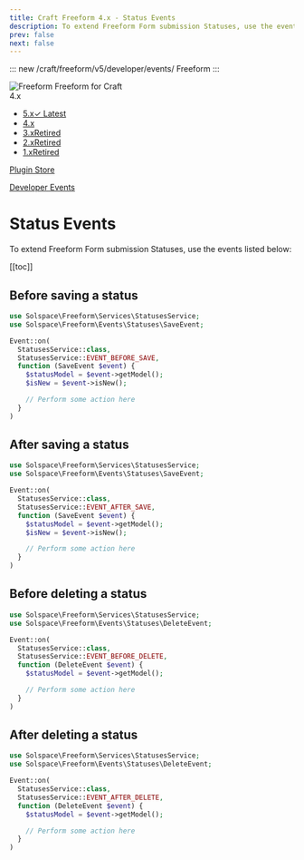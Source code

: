 ```yaml
---
title: Craft Freeform 4.x - Status Events
description: To extend Freeform Form submission Statuses, use the events listed here.
prev: false
next: false
---
```


<meta property="og:image" content="https://docs.solspace.com/extras/social/craft/freeform/freeform.png" />

::: new /craft/freeform/v5/developer/events/
Freeform
:::

<div id="pr-heading">
    <img src="https://docs.solspace.com/extras/icons/products/freeform-icon.png" alt="Freeform" class="pr-image">
    <span class="pr-name">Freeform</span>
    <span class="pr-category">for Craft</span>
    <div class="pr-v-wrapper">
        <div class="pr-v">
            <span class="pr-v-v">4.x</span>
            <span class="pr-v-arrow arrow down"></span>
        </div>
        <ul class="pr-v-list">
            <li><a href="/craft/freeform/v5/">5.x<span class="pr-v-type pr-latest">✓ Latest</span></a></li>
            <li><a href="/craft/freeform/v4/">4.x</a></li>
            <li><a href="/craft/freeform/v3/">3.x<span class="pr-v-type pr-retired">Retired</span></a></li>
            <li><a href="/craft/freeform/v2/">2.x<span class="pr-v-type pr-retired">Retired</span></a></li>
            <li><a href="/craft/freeform/v1/">1.x<span class="pr-v-type pr-retired">Retired</span></a></li>
        </ul>
    </div>
    <div class="pr-buy">
        <a href="https://plugins.craftcms.com/freeform" class="button button-blue"><span class="external-url">Plugin Store</span></a>
    </div>
</div>

<span class="page-section"><a href="/craft/freeform/v4/developer/events/">Developer Events</a></span>

# Status Events

To extend Freeform Form submission Statuses, use the events listed below:


[[toc]]


## Before saving a status

```php
use Solspace\Freeform\Services\StatusesService;
use Solspace\Freeform\Events\Statuses\SaveEvent;

Event::on(
  StatusesService::class,
  StatusesService::EVENT_BEFORE_SAVE,
  function (SaveEvent $event) {
    $statusModel = $event->getModel();
    $isNew = $event->isNew();

    // Perform some action here
  }
)
```


## After saving a status

```php
use Solspace\Freeform\Services\StatusesService;
use Solspace\Freeform\Events\Statuses\SaveEvent;

Event::on(
  StatusesService::class,
  StatusesService::EVENT_AFTER_SAVE,
  function (SaveEvent $event) {
    $statusModel = $event->getModel();
    $isNew = $event->isNew();

    // Perform some action here
  }
)
```


## Before deleting a status

```php
use Solspace\Freeform\Services\StatusesService;
use Solspace\Freeform\Events\Statuses\DeleteEvent;

Event::on(
  StatusesService::class,
  StatusesService::EVENT_BEFORE_DELETE,
  function (DeleteEvent $event) {
    $statusModel = $event->getModel();

    // Perform some action here
  }
)
```


## After deleting a status

```php
use Solspace\Freeform\Services\StatusesService;
use Solspace\Freeform\Events\Statuses\DeleteEvent;

Event::on(
  StatusesService::class,
  StatusesService::EVENT_AFTER_DELETE,
  function (DeleteEvent $event) {
    $statusModel = $event->getModel();

    // Perform some action here
  }
)
```